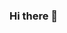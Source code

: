 ### Hi there 👋
<!--


Sorry!!! You had to see this! Meet Peeper, She is just always hungry 🤷‍♂️
![snake gif](https://github.com/TahirAnny/TahirAnny/blob/output/github-contribution-grid-snake.svg)




[![GitHub Streak](https://github-readme-streak-stats.herokuapp.com/?user=TahirAnny)](https://git.io/streak-stats)

-->


<!--
**TahirAnny/TahirAnny** is a ✨ _special_ ✨ repository because its `README.md` (this file) appears on your GitHub profile.

Here are some ideas to get you started:

- 🔭 I’m currently working on ...
- 🌱 I’m currently learning ...
- 👯 I’m looking to collaborate on ...
- 🤔 I’m looking for help with ...
- 💬 Ask me about ...
- 📫 How to reach me: ...
- 😄 Pronouns: ...
- ⚡ Fun fact: ...
-->
